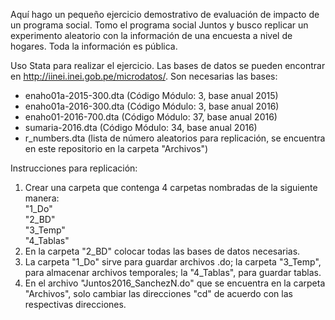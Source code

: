 Aquí hago un pequeño ejercicio demostrativo de evaluación de impacto de un programa social. Tomo el programa social Juntos y busco replicar un experimento aleatorio con la información de una encuesta a nivel de hogares. Toda la información es pública.

Uso Stata para realizar el ejercicio. Las bases de datos se pueden encontrar en http://iinei.inei.gob.pe/microdatos/. Son necesarias las bases:
* enaho01a-2015-300.dta (Código Módulo: 3, base anual 2015)
* enaho01a-2016-300.dta (Código Módulo: 3, base anual 2016)
* enaho01-2016-700.dta (Código Módulo: 37, base anual 2016)
* sumaria-2016.dta (Código Módulo: 34, base anual 2016)
* r_numbers.dta (lista de número aleatorios para replicación, se encuentra en este repositorio en la carpeta "Archivos")

Instrucciones para replicación:  
1) Crear una carpeta que contenga 4 carpetas nombradas de la siguiente manera:  
  "1_Do"  
  "2_BD"  
  "3_Temp"  
  "4_Tablas"  
2) En la carpeta "2_BD" colocar todas las bases de datos necesarias.
3) La carpeta "1_Do" sirve para guardar archivos .do; la carpeta "3_Temp", para almacenar archivos temporales; la "4_Tablas", para guardar tablas.
4) En el archivo "Juntos2016_SanchezN.do" que se encuentra en la carpeta "Archivos", solo cambiar las direcciones "cd" de acuerdo con las respectivas direcciones.
